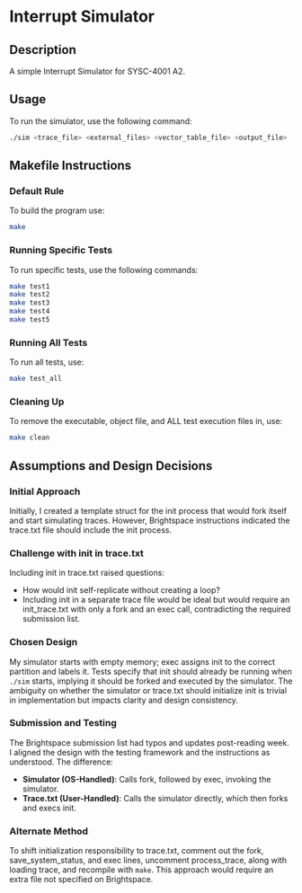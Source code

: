 # Interrupt Simulator
## Description
A simple Interrupt Simulator for SYSC-4001 A2.

## Usage

To run the simulator, use the following command:
```sh
./sim <trace_file> <external_files> <vector_table_file> <output_file>
```

## Makefile Instructions

### Default Rule
To build the program use:
```sh
make
```

### Running Specific Tests
To run specific tests, use the following commands:
```sh
make test1
make test2
make test3
make test4
make test5
```

### Running All Tests
To run all tests, use:
```sh
make test_all
```

### Cleaning Up
To remove the executable, object file, and ALL test execution files in, use:
```sh
make clean
```

## Assumptions and Design Decisions

### Initial Approach
Initially, I created a template struct for the init process that would fork itself and start simulating traces. However, Brightspace instructions indicated the trace.txt file should include the init process.

### Challenge with init in trace.txt
Including init in trace.txt raised questions:
- How would init self-replicate without creating a loop?
- Including init in a separate trace file would be ideal but would require an init_trace.txt with only a fork and an exec call, contradicting the required submission list.

### Chosen Design
My simulator starts with empty memory; exec assigns init to the correct partition and labels it. Tests specify that init should already be running when `./sim` starts, implying it should be forked and executed by the simulator. The ambiguity on whether the simulator or trace.txt should initialize init is trivial in implementation but impacts clarity and design consistency.

### Submission and Testing
The Brightspace submission list had typos and updates post-reading week. I aligned the design with the testing framework and the instructions as understood. The difference:
- **Simulator (OS-Handled)**: Calls fork, followed by exec, invoking the simulator.
- **Trace.txt (User-Handled)**: Calls the simulator directly, which then forks and execs init.

### Alternate Method
To shift initialization responsibility to trace.txt, comment out the fork, save_system_status, and exec lines, uncomment process_trace, along with loading trace, and recompile with `make`. This approach would require an extra file not specified on Brightspace.